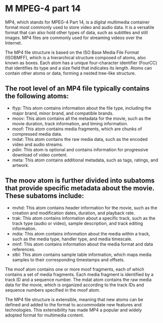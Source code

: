 # M MPEG-4 part 14

MP4, which stands for MPEG-4 Part 14, is a digital multimedia container format most commonly used to store video and audio data. It is a versatile format that can also hold other types of data, such as subtitles and still images. MP4 files are commonly used for streaming videos over the Internet.

The MP4 file structure is based on the ISO Base Media File Format (ISOBMFF), which is a hierarchical structure composed of atoms, also known as boxes. Each atom has a unique four-character identifier (FourCC) that identifies its type and a size field that indicates its length. Atoms can contain other atoms or data, forming a nested tree-like structure.

## The root level of an MP4 file typically contains the following atoms:

<ul>
    <li>ftyp: This atom contains information about the file type, including the major brand, minor brand, and compatible brands.
    </li>
    <li>
    moov: This atom contains all the metadata for the movie, such as the movie duration, track information, and timing information.
    </li>
    <li>
    moof: This atom contains media fragments, which are chunks of compressed media data.
    </li>
    <li>
    mdat: This atom contains the raw media data, such as the encoded video and audio streams.
    </li>
    <li>
    pdin: This atom is optional and contains information for progressive download of video content.
    </li>
    <li>
    meta: This atom contains additional metadata, such as tags, ratings, and artwork.
    </li>
</ul>
<h2> The moov atom is further divided into subatoms that provide specific metadata about the movie. These subatoms include:
</h2>
<ul>
<li>
    mvhd: This atom contains header information for the movie, such as the creation and modification dates, duration, and playback rate.
</li>
<li>
    trak: This atom contains information about a specific track, such as the track type (audio or video), sample description, and track editing information.
</li>
<li>
    mdia: This atom contains information about the media within a track, such as the media type, handler type, and media timescale.
</li>
<li>
    minf: This atom contains information about the media format and data references.
</li>
<li>
    stbl: This atom contains sample table information, which maps media samples to their corresponding timestamps and offsets.
</li>

</ul>
The moof atom contains one or more moof fragments, each of which contains a set of media fragments. Each media fragment is identified by a track ID and a sequence number. The mdat atom contains the raw media data for the movie, which is organized according to the track IDs and sequence numbers specified in the moof atom.

The MP4 file structure is extensible, meaning that new atoms can be defined and added to the format to accommodate new features and technologies. This extensibility has made MP4 a popular and widely adopted format for multimedia content.
